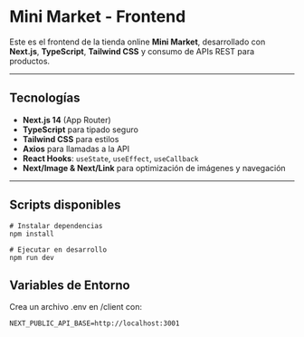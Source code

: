 # Mini Market - Frontend

Este es el frontend de la tienda online **Mini Market**, desarrollado con **Next.js**, **TypeScript**, **Tailwind CSS** y consumo de APIs REST para productos.

---

## **Tecnologías**

- **Next.js 14** (App Router)
- **TypeScript** para tipado seguro
- **Tailwind CSS** para estilos
- **Axios** para llamadas a la API
- **React Hooks**: `useState`, `useEffect`, `useCallback`
- **Next/Image & Next/Link** para optimización de imágenes y navegación

---

## **Scripts disponibles**

```
# Instalar dependencias
npm install

# Ejecutar en desarrollo
npm run dev

```
## **Variables de Entorno**

Crea un archivo .env en /client con:

```
NEXT_PUBLIC_API_BASE=http://localhost:3001
```

